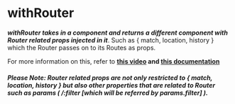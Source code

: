 # withRouter

***withRouter takes in a component and returns a different component with Router related props injected in it***. Such as { match, location, history } which the Router passes on to its Routes as props.

For more information on this, refer to **[this video](https://egghead.io/lessons/javascript-redux-using-withrouter-to-inject-the-params-into-connected-components) and [this documentation](https://reacttraining.com/react-router/web/api/withRouter)**


##### Please Note: Router related props are not only restricted to { match, location, history } but also other properties that are related to Router such as params ( /:filter [which will be referred by params.filter] ).
